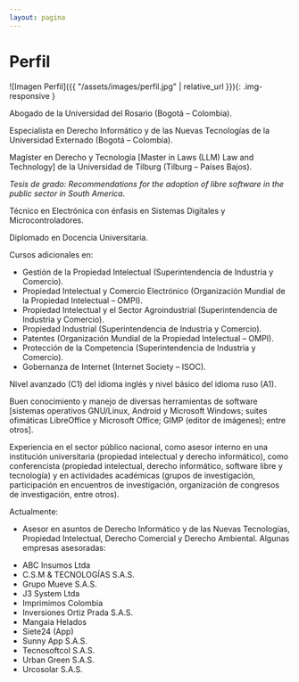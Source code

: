 ```yaml
---
layout: pagina
---
```


# Perfil

![Imagen Perfil]({{ "/assets/images/perfil.jpg" | relative_url }}){: .img-responsive }

Abogado de la Universidad del Rosario (Bogotá – Colombia).

Especialista en Derecho Informático y de las Nuevas Tecnologías de la Universidad Externado (Bogotá – Colombia).

Magíster en Derecho y Tecnología [Master in Laws (LLM) Law and Technology] de la Universidad de Tilburg (Tilburg – Países Bajos). 

_Tesis de grado: Recommendations for the adoption of libre software in the public sector in South America_.

Técnico en Electrónica con énfasis en Sistemas Digitales y Microcontroladores.

Diplomado en Docencia Universitaria.

Cursos adicionales en:

  * Gestión de la Propiedad Intelectual (Superintendencia de Industria y Comercio).
  * Propiedad Intelectual y Comercio Electrónico (Organización Mundial de la Propiedad Intelectual – OMPI).
  * Propiedad Intelectual y el Sector Agroindustrial (Superintendencia de Industria y Comercio).
  * Propiedad Industrial (Superintendencia de Industria y Comercio).
  * Patentes (Organización Mundial de la Propiedad Intelectual – OMPI).
  * Protección de la Competencia (Superintendencia de Industria y Comercio).
  * Gobernanza de Internet (Internet Society – ISOC).

Nivel avanzado (C1) del idioma inglés y nivel básico del idioma ruso (A1).

Buen conocimiento y manejo de diversas herramientas de software [sistemas operativos GNU/Linux, Android y Microsoft Windows; suites ofimáticas LibreOffice y Microsoft Office; GIMP (editor de imágenes); entre otros].

Experiencia en el sector público nacional, como asesor interno en una institución universitaria (propiedad intelectual y derecho informático), como conferencista (propiedad intelectual, derecho informático, software libre y tecnología) y en actividades académicas (grupos de investigación, participación en encuentros de investigación, organización de congresos de investigación, entre otros).

Actualmente:
- Asesor en asuntos de Derecho Informático y de las Nuevas Tecnologías, Propiedad Intelectual, Derecho Comercial y Derecho Ambiental. Algunas empresas asesoradas: 
* ABC Insumos Ltda
* C.S.M & TECNOLOGÍAS S.A.S.
* Grupo Mueve S.A.S.
* J3 System Ltda
* Imprimimos Colombia
* Inversiones Ortiz Prada S.A.S.
* Mangaia Helados
* Siete24 (App)
* Sunny App S.A.S.
* Tecnosoftcol S.A.S.
* Urban Green S.A.S.
* Urcosolar S.A.S.

